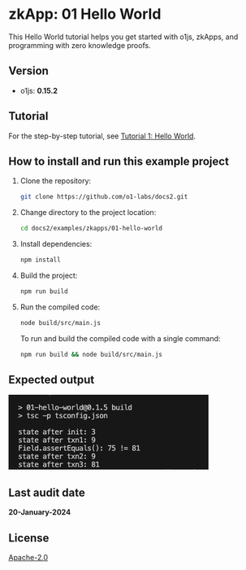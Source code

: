 # zkApp: 01 Hello World

This Hello World tutorial helps you get started with o1js, zkApps, and programming with zero knowledge proofs.

## Version
- o1js: **0.15.2**

## Tutorial

For the step-by-step tutorial, see [Tutorial 1: Hello World](https://docs.minaprotocol.com/zkapps/tutorials/hello-world).

## How to install and run this example project

1. Clone the repository:
    ```sh
    git clone https://github.com/o1-labs/docs2.git
    ```
2. Change directory to the project location:
    ```sh
    cd docs2/examples/zkapps/01-hello-world
    ```
3. Install dependencies:
    ```sh
    npm install
    ```

4. Build the project:
    ```sh
    npm run build
    ```

5. Run the compiled code:
    ```sh
    node build/src/main.js
    ```
    To run and build the compiled code with a single command:
    ```sh
    npm run build && node build/src/main.js
    ```

## Expected output
![01output](01output.png)

## Last audit date
 
**20-January-2024**

## License

[Apache-2.0](LICENSE)
